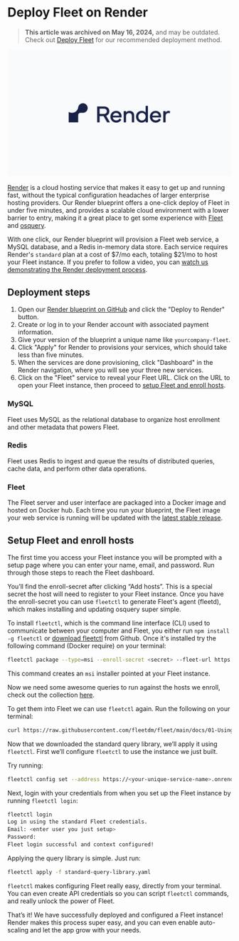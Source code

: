 # Deploy Fleet on Render

> **This article was archived on May 16, 2024,** and may be outdated. Check out [Deploy Fleet](https://fleetdm.com/docs/deploy/deploy-fleet) for our recommended deployment method.

![Deploy Fleet on Render](../website/assets/images/articles/deploy-fleet-on-render-800x450@2x.png)

[Render](https://render.com/) is a cloud hosting service that makes it easy to get up and running fast, without the typical configuration headaches of larger enterprise hosting providers. Our Render blueprint offers a one-click deploy of Fleet in under five minutes, and provides a scalable cloud environment with a lower barrier to entry, making it a great place to get some experience with [Fleet](https://fleetdm.com/) and [osquery](https://osquery.io/).

With one click, our Render blueprint will provision a Fleet web service, a MySQL database, and a Redis in-memory data store. Each service requires Render's `standard` plan at a cost of $7/mo each, totaling $21/mo to host your Fleet instance. If you prefer to follow a video, you can [watch us demonstrating the Render deployment process](https://youtu.be/hly0tAOqveA).

## Deployment steps

1. Open our [Render blueprint on GitHub](https://github.com/fleetdm/fleet/tree/main/infrastructure/render) and click the "Deploy to Render" button.
2. Create or log in to your Render account with associated payment information. 
3. Give your version of the blueprint a unique name like `yourcompany-fleet`. 
4. Click "Apply" for Render to provisions your services, which should take less than five minutes. 
5. When the services are done provisioning, click "Dashboard" in the Render navigation, where you will see your three new services. 
6. Click on the "Fleet" service to reveal your Fleet URL. Click on the URL to open your Fleet instance, then proceed to [setup Fleet and enroll hosts](#setup-fleet-and-enroll-hosts).

### MySQL

Fleet uses MySQL as the relational database to organize host enrollment and other metadata that powers Fleet.

### Redis

Fleet uses Redis to ingest and queue the results of distributed queries, cache data, and perform other data operations.

### Fleet

The Fleet server and user interface are packaged into a Docker image and hosted on Docker hub. Each time you run your blueprint, the Fleet image your web service is running will be updated with the [latest stable release](https://hub.docker.com/r/fleetdm/fleet/tags?page=&page_size=&ordering=&name=latest).

## Setup Fleet and enroll hosts

The first time you access your Fleet instance you will be prompted with a setup page where you can enter your name, email, and password. Run through those steps to reach the Fleet dashboard. 

You’ll find the enroll-secret after clicking “Add hosts”. This is a special secret the host will need to register to your Fleet instance. Once you have the enroll-secret you can use `fleetctl` to generate Fleet's agent (fleetd), which makes installing and updating osquery super simple.

To install `fleetctl`, which is the command line interface (CLI) used to communicate between your computer and Fleet, you either run `npm install -g fleetctl` or [download fleetctl](https://github.com/fleetdm/fleet/releases/tag/fleet-v4.3.0) from Github. Once it's installed try the following command (Docker require) on your terminal:

```sh
fleetctl package --type=msi --enroll-secret <secret> --fleet-url https://<your-unique-service-name>.onrender.com
```

This command creates an `msi` installer pointed at your Fleet instance.

Now we need some awesome queries to run against the hosts we enroll, check out the collection [here](https://github.com/fleetdm/fleet/tree/main/docs/01-Using-Fleet/standard-query-library).

To get them into Fleet we can use `fleetctl` again. Run the following on your terminal:

```sh
curl https://raw.githubusercontent.com/fleetdm/fleet/main/docs/01-Using-Fleet/standard-query-library/standard-query-library.yml -o standard-query-library.yaml
```

Now that we downloaded the standard query library, we’ll apply it using `fleetctl`. First we’ll configure `fleetctl` to use the instance we just built.

Try running:

```sh
fleetctl config set --address https://<your-unique-service-name>.onrender.com
```

Next, login with your credentials from when you set up the Fleet instance by running `fleetctl login`:

```sh
fleetctl login
Log in using the standard Fleet credentials.
Email: <enter user you just setup>
Password:
Fleet login successful and context configured!
```

Applying the query library is simple. Just run:

```sh
fleetctl apply -f standard-query-library.yaml
```

`fleetctl` makes configuring Fleet really easy, directly from your terminal. You can even create API credentials so you can script `fleetctl` commands, and really unlock the power of Fleet.

That’s it! We have successfully deployed and configured a Fleet instance! Render makes this process super easy, and you can even enable auto-scaling and let the app grow with your needs.


<meta name="articleTitle" value="Deploy Fleet on Render">
<meta name="authorGitHubUsername" value="edwardsb">
<meta name="authorFullName" value="Ben Edwards">
<meta name="publishedOn" value="2021-11-21">
<meta name="category" value="guides">
<meta name="articleImageUrl" value="../website/assets/images/articles/deploy-fleet-on-render-800x450@2x.png">
<meta name="description" value="Learn how to deploy Fleet on Render.">